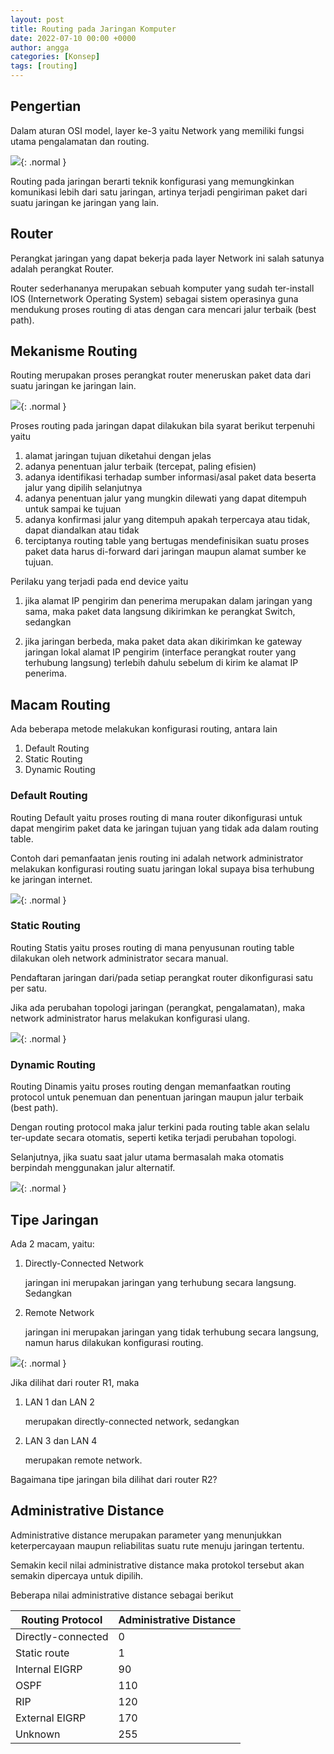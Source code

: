 ```yaml
---
layout: post
title: Routing pada Jaringan Komputer
date: 2022-07-10 00:00 +0000
author: angga
categories: [Konsep]
tags: [routing]
---
```


## Pengertian

Dalam aturan OSI model, layer ke-3 yaitu Network yang memiliki fungsi utama pengalamatan dan routing.

![](/assets/img/2022-07-10-jaringan-komputer-routing/01.png){: .normal }

Routing pada jaringan berarti teknik konfigurasi yang memungkinkan komunikasi lebih dari satu jaringan, artinya terjadi pengiriman paket dari suatu jaringan ke jaringan yang lain.

## Router

Perangkat jaringan yang dapat bekerja pada layer Network ini salah satunya adalah perangkat Router.

Router sederhananya merupakan sebuah komputer yang sudah ter-install IOS (Internetwork Operating System) sebagai sistem operasinya guna mendukung proses routing di atas dengan cara mencari jalur terbaik (best path).

## Mekanisme Routing

Routing merupakan proses perangkat router meneruskan paket data dari suatu jaringan ke jaringan lain.

![](/assets/img/2022-07-10-jaringan-komputer-routing/02.png){: .normal }

Proses routing pada jaringan dapat dilakukan bila syarat berikut terpenuhi yaitu

1. alamat jaringan tujuan diketahui dengan jelas
2. adanya penentuan jalur terbaik (tercepat, paling efisien)
3. adanya identifikasi terhadap sumber informasi/asal paket data beserta jalur yang dipilih selanjutnya
4. adanya penentuan jalur yang mungkin dilewati yang dapat ditempuh untuk sampai ke tujuan
5. adanya konfirmasi jalur yang ditempuh apakah terpercaya atau tidak, dapat diandalkan atau tidak
6. terciptanya routing table yang bertugas mendefinisikan suatu proses paket data harus di-forward dari jaringan maupun alamat sumber ke tujuan.

Perilaku yang terjadi pada end device yaitu

1. jika alamat IP pengirim dan penerima merupakan dalam jaringan yang sama, maka paket data langsung dikirimkan ke perangkat Switch, sedangkan

2. jika jaringan berbeda, maka paket data akan dikirimkan ke gateway jaringan lokal alamat IP pengirim (interface perangkat router yang terhubung langsung) terlebih dahulu sebelum di kirim ke alamat IP penerima.

## Macam Routing

Ada beberapa metode melakukan konfigurasi routing, antara lain

1. Default Routing
1. Static Routing
1. Dynamic Routing

### Default Routing

Routing Default yaitu proses routing di mana router dikonfigurasi untuk dapat mengirim paket data ke jaringan tujuan yang tidak ada dalam routing table.

Contoh dari pemanfaatan jenis routing ini adalah network administrator melakukan konfigurasi routing suatu jaringan lokal supaya bisa terhubung ke jaringan internet.

![](/assets/img/2022-07-10-jaringan-komputer-routing/03.png){: .normal }

### Static Routing

Routing Statis yaitu proses routing di mana penyusunan routing table dilakukan oleh network administrator secara manual.

Pendaftaran jaringan dari/pada setiap perangkat router dikonfigurasi satu per satu.

Jika ada perubahan topologi jaringan (perangkat, pengalamatan), maka network administrator harus melakukan konfigurasi ulang.

![](/assets/img/2022-07-10-jaringan-komputer-routing/04.png){: .normal }

### Dynamic Routing

Routing Dinamis yaitu proses routing dengan memanfaatkan routing protocol untuk penemuan dan penentuan jaringan maupun jalur terbaik (best path).

Dengan routing protocol maka jalur terkini pada routing table akan selalu ter-update secara otomatis, seperti ketika terjadi perubahan topologi.

Selanjutnya, jika suatu saat jalur utama bermasalah maka otomatis berpindah menggunakan jalur alternatif.

![](/assets/img/2022-07-10-jaringan-komputer-routing/05.png){: .normal }

## Tipe Jaringan

Ada 2 macam, yaitu:

1. Directly-Connected Network

   jaringan ini merupakan jaringan yang terhubung secara langsung. Sedangkan

1. Remote Network

   jaringan ini merupakan jaringan yang tidak terhubung secara langsung, namun harus dilakukan konfigurasi routing.

![](/assets/img/2022-07-10-jaringan-komputer-routing/06.png){: .normal }

Jika dilihat dari router R1, maka

1. LAN 1 dan LAN 2

   merupakan directly-connected network, sedangkan

1. LAN 3 dan LAN 4

   merupakan remote network.

Bagaimana tipe jaringan bila dilihat dari router R2?

## Administrative Distance

Administrative distance merupakan parameter yang menunjukkan keterpercayaan maupun reliabilitas suatu rute menuju jaringan tertentu.

Semakin kecil nilai administrative distance maka protokol tersebut akan semakin dipercaya untuk dipilih.

Beberapa nilai administrative distance sebagai berikut

| Routing Protocol   | Administrative Distance |
| ------------------ | ----------------------- |
| Directly-connected | 0                       |
| Static route       | 1                       |
| Internal EIGRP     | 90                      |
| OSPF               | 110                     |
| RIP                | 120                     |
| External EIGRP     | 170                     |
| Unknown            | 255                     |
